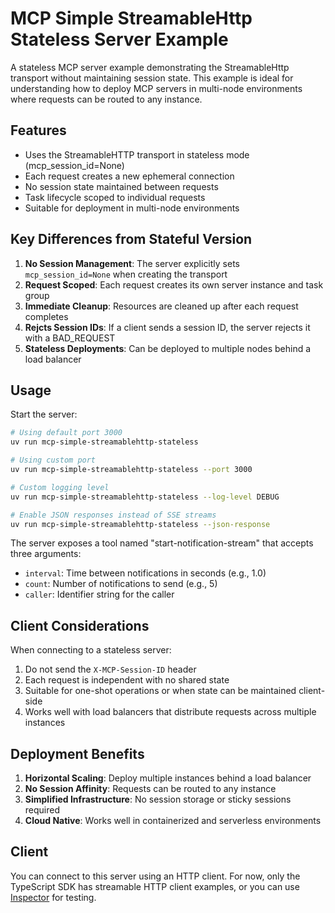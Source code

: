 # MCP Simple StreamableHttp Stateless Server Example

A stateless MCP server example demonstrating the StreamableHttp transport without maintaining session state. This example is ideal for understanding how to deploy MCP servers in multi-node environments where requests can be routed to any instance.

## Features

- Uses the StreamableHTTP transport in stateless mode (mcp_session_id=None)
- Each request creates a new ephemeral connection
- No session state maintained between requests
- Task lifecycle scoped to individual requests
- Suitable for deployment in multi-node environments

## Key Differences from Stateful Version

1. **No Session Management**: The server explicitly sets `mcp_session_id=None` when creating the transport
2. **Request Scoped**: Each request creates its own server instance and task group
3. **Immediate Cleanup**: Resources are cleaned up after each request completes
4. **Rejcts Session IDs**: If a client sends a session ID, the server rejects it with a BAD_REQUEST
5. **Stateless Deployments**: Can be deployed to multiple nodes behind a load balancer

## Usage

Start the server:

```bash
# Using default port 3000
uv run mcp-simple-streamablehttp-stateless

# Using custom port
uv run mcp-simple-streamablehttp-stateless --port 3000

# Custom logging level
uv run mcp-simple-streamablehttp-stateless --log-level DEBUG

# Enable JSON responses instead of SSE streams
uv run mcp-simple-streamablehttp-stateless --json-response
```

The server exposes a tool named "start-notification-stream" that accepts three arguments:

- `interval`: Time between notifications in seconds (e.g., 1.0)
- `count`: Number of notifications to send (e.g., 5)
- `caller`: Identifier string for the caller

## Client Considerations

When connecting to a stateless server:
1. Do not send the `X-MCP-Session-ID` header
2. Each request is independent with no shared state
3. Suitable for one-shot operations or when state can be maintained client-side
4. Works well with load balancers that distribute requests across multiple instances

## Deployment Benefits

1. **Horizontal Scaling**: Deploy multiple instances behind a load balancer
2. **No Session Affinity**: Requests can be routed to any instance
3. **Simplified Infrastructure**: No session storage or sticky sessions required
4. **Cloud Native**: Works well in containerized and serverless environments

## Client

You can connect to this server using an HTTP client. For now, only the TypeScript SDK has streamable HTTP client examples, or you can use [Inspector](https://github.com/modelcontextprotocol/inspector) for testing.